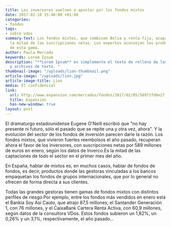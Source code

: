 ```yaml
---
title: Los inversores vuelven a apostar por los fondos mixtos
date: 2017-02-10 15:48:00 +01:00
categories:
- fondos
tags:
- sobre vdos
summary-text: Los fondos mixtos, que combinan Bolsa y renta fija, acaparan en enero
  la mitad de las suscripciones netas. Los expertos aconsejan los productos más flexibles
  de esta gama.
author: Paula Mercado
keywords: Lorem Ipsum
description: "**Lorem Ipsum** es simplemente el texto de relleno de las imprentas
  y archivos de texto. "
thumbnail-image: "/uploads/lion-thumbnail.png"
article-image: "/uploads/lion.jpg"
article-image-title: Lion
media: El confidencial
link:
  url: http://www.expansion.com/mercados/fondos/2017/02/05/58971fd0e27
  title: Expansion
  has-new-window: true
layout: post
---
```


El dramaturgo estadounidense Eugene O'Neill escribió que "no hay presente ni futuro, sólo el pasado que se repite una y otra vez, ahora". Y la evolución del sector de los fondos de inversión parecen darle la razón. Los fondos mixtos, que vivieron fuertes reembolsos el año pasado, recuperan ahora el favor de los inversores, con suscripciones netas por 589 millones de euros en enero, según los datos de Inverco.Es la mitad de las captaciones de todo el sector en el primer mes del año.

En España, hablar de mixtos es, en muchos casos, hablar de fondos de fondos, es decir, productos donde las gestoras vinculadas a los bancos empaquetan los fondos de grupos internacionales, que por lo general no ofrecen de forma directa a sus clientes.

Todas las grandes gestoras tienen gamas de fondos mixtos con distintos perfiles de riesgo.Por ejemplo, entre los fondos más vendidos en enero está el Bankia Soy Así Cauto, que atrajo 87,5 millones; el Santander Generación 1, con 76 millones, y el CaixaBank Cartera Renta Activa, con 60,9 millones, según datos de la consultora VDos. Estos fondos subieron un 1,82%, un 0,26% y un 3,1%, respectivamente, el año pasado...